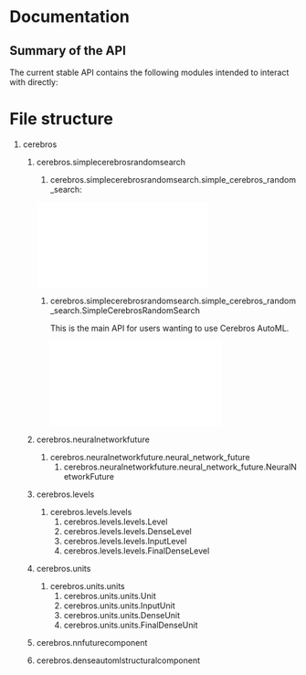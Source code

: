# Documentation

## Summary of the API

The current stable API contains the following modules intended to interact with directly:

# File structure

1. cerebros
   1. cerebros.simplecerebrosrandomsearch
      1. cerebros.simplecerebrosrandomsearch.simple_cerebros_random_search:

        ![simplecerebrosrandomsearch/simple_cerebros_random_search.md](simplecerebrosrandomsearch/simple_cerebros_random_search.md)

         1. cerebros.simplecerebrosrandomsearch.simple_cerebros_random_search.SimpleCerebrosRandomSearch

            This is the main API for users wanting to use Cerebros AutoML.

            ![simplecerebrosrandomsearch/simple_cerebros_random_search.md#SimpleCerebrosRandomSearch](simplecerebrosrandomsearch/simple_cerebros_random_search.md#SimpleCerebrosRandomSearch)
   2. cerebros.neuralnetworkfuture
      1. cerebros.neuralnetworkfuture.neural_network_future
         1. cerebros.neuralnetworkfuture.neural_network_future.NeuralNetworkFuture
   3. cerebros.levels
      1. cerebros.levels.levels
         1. cerebros.levels.levels.Level
         1. cerebros.levels.levels.DenseLevel
         1. cerebros.levels.levels.InputLevel
         1. cerebros.levels.levels.FinalDenseLevel
   4. cerebros.units
      1. cerebros.units.units
         1. cerebros.units.units.Unit
         1. cerebros.units.units.InputUnit
         1. cerebros.units.units.DenseUnit
         1. cerebros.units.units.FinalDenseUnit
   5. cerebros.nnfuturecomponent
   6. cerebros.denseautomlstructuralcomponent
